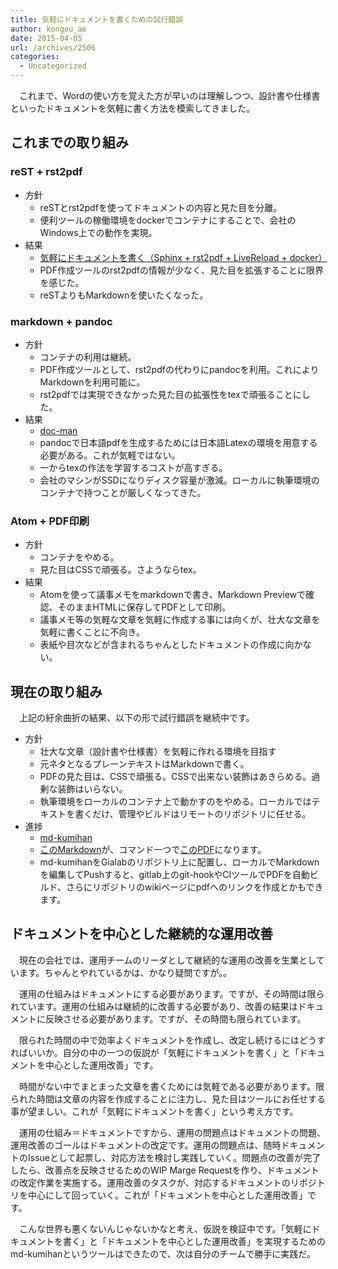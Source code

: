 ```yaml
---
title: 気軽にドキュメントを書くための試行錯誤
author: kongou_ae
date: 2015-04-05
url: /archives/2506
categories:
  - Uncategorized
---
```

　これまで、Wordの使い方を覚えた方が早いのは理解しつつ、設計書や仕様書といったドキュメントを気軽に書く方法を模索してきました。

## これまでの取り組み

### reST + rst2pdf

  * 方針 
      * reSTとrst2pdfを使ってドキュメントの内容と見た目を分離。
      * 便利ツールの稼働環境をdockerでコンテナにすることで、会社のWindows上での動作を実現。
  * 結果 
      * [気軽にドキュメントを書く（Sphinx + rst2pdf + LiveReload + docker）][1]
      * PDF作成ツールのrst2pdfの情報が少なく、見た目を拡張することに限界を感じた。
      * reSTよりもMarkdownを使いたくなった。

### markdown + pandoc

  * 方針 
      * コンテナの利用は継続。
      * PDF作成ツールとして、rst2pdfの代わりにpandocを利用。これによりMarkdownを利用可能に。
      * rst2pdfでは実現できなかった見た目の拡張性をtexで頑張ることにした。
  * 結果 
      * [doc-man][2]
      * pandocで日本語pdfを生成するためには日本語Latexの環境を用意する必要がある。これが気軽ではない。
      * 一からtexの作法を学習するコストが高すぎる。
      * 会社のマシンがSSDになりディスク容量が激減。ローカルに執筆環境のコンテナで持つことが厳しくなってきた。

### Atom + PDF印刷

  * 方針 
      * コンテナをやめる。
      * 見た目はCSSで頑張る。さようならtex。
  * 結果 
      * Atomを使って議事メモをmarkdownで書き、Markdown Previewで確認、そのままHTMLに保存してPDFとして印刷。
      * 議事メモ等の気軽な文章を気軽に作成する事には向くが、壮大な文章を気軽に書くことに不向き。
      * 表紙や目次などが含まれるちゃんとしたドキュメントの作成に向かない。

## 現在の取り組み

　上記の紆余曲折の結果、以下の形で試行錯誤を継続中です。

  * 方針 
      * 壮大な文章（設計書や仕様書）を気軽に作れる環境を目指す
      * 元ネタとなるプレーンテキストはMarkdownで書く。
      * PDFの見た目は、CSSで頑張る。CSSで出来ない装飾はあきらめる。過剰な装飾はいらない。
      * 執筆環境をローカルのコンテナ上で動かすのをやめる。ローカルではテキストを書くだけ、管理やビルドはリモートのリポジトリに任せる。
  * 進捗 
      * [md-kumihan][3]
      * [このMarkdown][4]が、コマンド一つで[このPDF][5]になります。
      * md-kumihanをGialabのリポジトリ上に配置し、ローカルでMarkdownを編集してPushすると、gitlab上のgit-hookやCIツールでPDFを自動ビルド、さらにリポジトリのwikiページにpdfへのリンクを作成とかもできます。

## ドキュメントを中心とした継続的な運用改善

　現在の会社では、運用チームのリーダとして継続的な運用の改善を生業としています。ちゃんとやれているかは、かなり疑問ですが。。

　運用の仕組みはドキュメントにする必要があります。ですが、その時間は限られています。運用の仕組みは継続的に改善する必要があり、改善の結果はドキュメントに反映させる必要があります。ですが、その時間も限られています。

　限られた時間の中で効率よくドキュメントを作成し、改定し続けるにはどうすればいいか。自分の中の一つの仮説が「気軽にドキュメントを書く」と「ドキュメントを中心とした運用改善」です。

　時間がない中でまとまった文章を書くためには気軽である必要があります。限られた時間は文章の内容を作成することに注力し、見た目はツールにお任せする事が望ましい。これが「気軽にドキュメントを書く」という考え方です。

　運用の仕組み＝ドキュメントですから、運用の問題点はドキュメントの問題、運用改善のゴールはドキュメントの改定です。運用の問題点は、随時ドキュメントのIssueとして起票し、対応方法を検討し実践していく。問題点の改善が完了したら、改善点を反映させるためのWIP Marge Requestを作り、ドキュメントの改定作業を実施する。運用改善のタスクが、対応するドキュメントのリポジトリを中心にして回っていく。これが「ドキュメントを中心とした運用改善」です。

　こんな世界も悪くないんじゃないかなと考え、仮説を検証中です。「気軽にドキュメントを書く」と「ドキュメントを中心とした運用改善」を実現するためのmd-kumihanというツールはできたので、次は自分のチームで勝手に実践だ。

 [1]: https://aimless.jp/blog/blog/archives/2067
 [2]: https://github.com/kongou-ae/doc-man
 [3]: https://github.com/kongou-ae/md-kumihan
 [4]: https://raw.githubusercontent.com/kongou-ae/md-kumihan/master/src/test.md
 [5]: https://github.com/kongou-ae/md-kumihan/blob/master/pdf/test.pdf